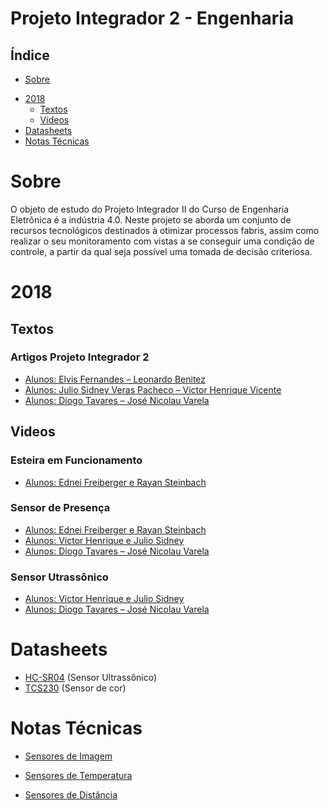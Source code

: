 # Projeto Integrador 2 - Engenharia

## Índice

* [Sobre](#sobre)

- [2018](#2018)
    - [Textos](#textos)
    - [Vídeos](#videos)
- [Datasheets](#datasheets)
- [Notas Técnicas](#notas-técnicas)

# Sobre

O objeto de estudo do Projeto Integrador II do Curso de Engenharia Eletrônica é a
indústria 4.0. Neste projeto se aborda um conjunto de recursos tecnológicos destinados à otimizar processos fabris,
assim como realizar o seu monitoramento com vistas a se conseguir uma condição de controle, a partir da qual seja
possível uma tomada de decisão criteriosa.

# 2018

## Textos

### Artigos Projeto Integrador 2

* [Alunos: Elvis Fernandes – Leonardo Benitez](./2018/Textos/Artigo_PI2_Elvis_e_Leonardo.pdf)
* [Alunos: Julio Sidney Veras Pacheco – Victor Henrique Vicente](./2018/Textos/Artigo_PI2_Julio_e_Victor.pdf)
* [Alunos: Diogo Tavares – José Nicolau Varela](./2018/Textos/Artigo_PI2_Diogo_e_Jose.pdf)

## Videos

### Esteira em Funcionamento

- [Alunos: Ednei Freiberger e Rayan Steinbach](https://www.youtube.com/watch?v=_5rpgHqbXF8)

### Sensor de Presença

* [Alunos: Ednei Freiberger e Rayan Steinbach](https://www.youtube.com/watch?v=DB-b-mfmIXA)
* [Alunos: Victor Henrique e Julio Sidney](https://www.youtube.com/watch?v=5sZE8e_AUqQ)
* [Alunos: Diogo Tavares – José Nicolau Varela](https://www.youtube.com/watch?v=un3m_uIF88Y)

### Sensor Utrassônico

- [Alunos: Victor Henrique e Julio Sidney](https://www.youtube.com/watch?v=w2yupD6DVRs)
- [Alunos: Diogo Tavares – José Nicolau Varela](https://www.youtube.com/watch?v=fNapAahfU8k)

# Datasheets

* [HC-SR04](https://www.mouser.com/ds/2/813/HCSR04-1022824.pdf) (Sensor Ultrassônico)
* [TCS230](http://www.w-r-e.de/robotik/data/opt/tcs230.pdf) (Sensor de cor)

# Notas Técnicas

* [Sensores de Imagem](./Notas_tecnicas/sensores_imagem/index.md)

* [Sensores de Temperatura](./Notas_tecnicas/sensores_temperatura/index.md)
* [Sensores de Distância](./Notas_tecnicas/sensores_imagem/index.md)


